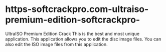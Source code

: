 # https-softcrackpro.com-ultraiso-premium-edition-softcrackpro-
UltraISO Premium Edition Crack This is the best and most unique application. This application allows you to edit the disc image files. You can also edit the ISO image files from this application.
